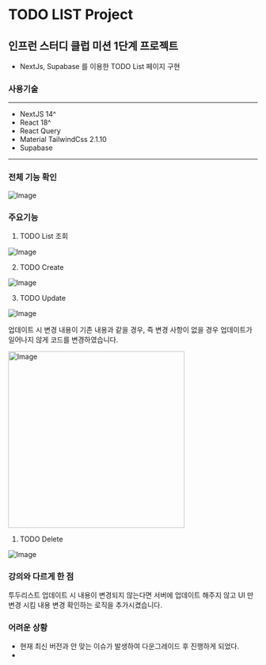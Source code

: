 # TODO LIST Project

## 인프런 스터디 클럽 미션 1단계 프로젝트

- NextJs, Supabase 를 이용한 TODO List 페이지 구현

### 사용기술

---

- NextJS 14^
- React 18^
- React Query
- Material TailwindCss 2.1.10
- Supabase

---

### 전체 기능 확인

![Image](https://github.com/user-attachments/assets/c6ecc510-532e-4082-9b38-59189a0b0539)

### 주요기능

1. TODO List 조회

![Image](https://github.com/user-attachments/assets/06cedfe5-8fbc-440b-98e3-c9d533530be6)

2. TODO Create

![Image](https://github.com/user-attachments/assets/222fec3e-7354-4828-9039-97d0d9bd3fea)

3. TODO Update

![Image](https://github.com/user-attachments/assets/093715e7-9744-413c-8c4c-0ccc5388b13b)

업데이트 시 변경 내용이 기존 내용과 같을 경우,
즉 변경 사항이 없을 경우 업데이트가 일어나지 않게 코드를 변경하였습니다.

<img width="356" alt="Image" src="https://github.com/user-attachments/assets/594b85e8-e6ca-4846-baec-a04ee5e40d31" />

1. TODO Delete

![Image](https://github.com/user-attachments/assets/829ef974-750c-4a79-880b-ba6bef1d65d0)

### 강의와 다르게 한 점

투두리스트 업데이트 시 내용이 변경되지 않는다면 서버에 업데이트 해주지 않고 UI 만 변경 시킴
내용 변경 확인하는 로직을 추가시켰습니다.

### 어려운 상황

- 현재 최신 버전과 안 맞는 이슈가 발생하여 다운그레이드 후 진행하게 되었다.
-
